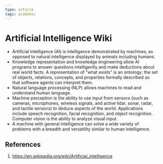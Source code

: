 ```yaml
---
type: article
tags: academic
---
```


# Artificial Intelligence Wiki

- Artificial intelligence (AI) is intelligence demonstrated by machines, as opposed to natural intelligence displayed by animals including humans.
- Knowledge representation and knowledge engineering allow AI programs to answer questions intelligently and make deductions about real world facts. A representation of "what exists" is an ontology: the set of objects, relations, concepts, and properties formally described so that software agents can interpret them.
- Natural language processing (NLP) allows machines to read and understand human language.
- Machine perception is the ability to use input from sensors (such as cameras, microphones, wireless signals, and active lidar, sonar, radar, and tactile sensors) to deduce aspects of the world. Applications include speech recognition, facial recognition, and object recognition. Computer vision is the ability to analyze visual input.
- A machine with general intelligence can solve a wide variety of problems with a breadth and versatility similar to human intelligence.

## References
1. https://en.wikipedia.org/wiki/Artificial_intelligence